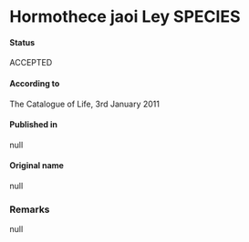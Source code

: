 Hormothece jaoi Ley SPECIES
=======

#### Status
ACCEPTED

#### According to
The Catalogue of Life, 3rd January 2011

#### Published in
null

#### Original name
null

### Remarks
null
